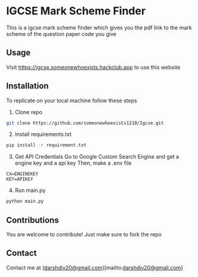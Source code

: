 # IGCSE Mark Scheme Finder
This is a igcse mark scheme finder which gives you the pdf link to the mark scheme of the question paper code you give

## Usage
Visit https://igcse.someonewhoexists.hackclub.app to use this website

## Installation
To replicate on your local machine follow these steps

1. Clone repo
```bash
git clone https://github.com/someonewhoexists1210/Igcse.git
```

2. Install requirements.txt
```bash
pip install -r requirement.txt
```

3. Get API Credentials
Go to Google Custom Search Engine and get a engine key and a api key
Then, make a .env file
```.env
CX=ENGINEKEY
KEY=APIKEY
```

4. Run main.py
```bash
python main.py
```

## Contributions
You are welcome to contribute! Just make sure to fork the repo

## Contact
Contact me at (darshdiv20@gmail.com)[mailto:darshdiv20@gmail.com]